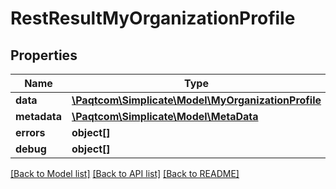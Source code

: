 # RestResultMyOrganizationProfile

## Properties

 Name         | Type                                                                        | Description | Notes      
--------------|-----------------------------------------------------------------------------|-------------|------------
 **data**     | [**\Paqtcom\Simplicate\Model\MyOrganizationProfile**](MyOrganizationProfile.md) |             | [optional] 
 **metadata** | [**\Paqtcom\Simplicate\Model\MetaData**](MetaData.md)                           |             | [optional] 
 **errors**   | **object[]**                                                                |             | [optional] 
 **debug**    | **object[]**                                                                |             | [optional] 

[[Back to Model list]](../README.md#documentation-for-models) [[Back to API list]](../README.md#documentation-for-api-endpoints) [[Back to README]](../README.md)


